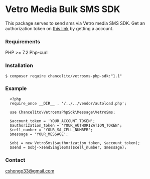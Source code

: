 # Vetro Media Bulk SMS SDK

This package serves to send sms via Vetro media SMS SDK. Get an authorization token
on [this link](https://sms.vetro.co.za) by getting a account.


### Requirements
PHP >= 7.2
Php-curl


### Installation

    $ composer require chancelito/vetrosms-php-sdk:"1.1"
  
### Example

      <?php
      require_once __DIR__ . '/../../vendor/autoload.php';
      
      use Chancelito\VetrosmsPhpSdk\Message\VetroSms;
      
      $account_token = 'YOUR_ACCOUNT_TOKEN';
      $authorization_token = 'YOUR_AUTHORIZATION_TOKEN';
      $cell_number = 'YOUR_SA_CELL_NUMBER';
      $message = 'YOUR_MESSAGE';
      
      $obj = new VetroSms($authorization_token, $account_token);
      $send = $obj->sendSingleSms($cell_number, $message);


### Contact

cshongo33@gmail.com
